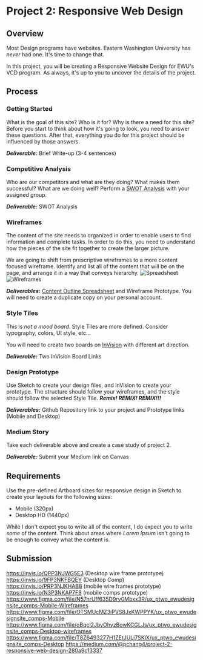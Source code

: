 # Project 2: Responsive Web Design 

## Overview
Most Design programs have websites. Eastern Washington University has *never* had one. It's time to change that. 

In this project, you will be creating a Responsive Website Design for EWU's VCD program. As always, it's up to you to uncover the details of the project.

## Process
### Getting Started
What is the goal of this site? Who is it for? Why is there a need for this site? Before you start to think about how it's going to look, you need to answer these questions. After that, everything you do for this project should be influenced by those answers. 

***Deliverable:*** Brief Write-up (3-4 sentences)

### Competitive Analysis
Who are our competitors and what are they doing? What makes them successful? What are we doing well? Perform a [SWOT Analysis](https://www.mindtools.com/pages/article/newTMC_05.htm#) with your assigned group.  

***Deliverable:*** SWOT Analysis 

### Wireframes
The content of the site needs to organized in order to enable users to find information and complete tasks. In order to do this, you need to understand how the pieces of the site fit together to create the larger picture.

We are going to shift from prescriptive wireframes to a more content focused wireframe. Identify and list all of the content that will be on the page, and arrange it in a way that conveys hierarchy. 
![Spreadsheet](https://bigmedium.com/bm.pix/oreilly-spreadsheet-firstcol.orig-2000.png)
![Wireframes](https://bigmedium.com/bm.pix/oreilly-pseudocode.orig-2000.png)

***Deliverables:*** [Content Outline Spreadsheet](https://docs.google.com/spreadsheets/d/1Hz81pJSg-SrS4e8UqamAHidGwstWk-lnbA2TwZtM-Ig/edit?usp=sharing) and Wireframe Prototype. You will need to create a duplicate copy on your personal account. 

### Style Tiles
This is *not a mood board*. Style Tiles are more defined. Consider typography, colors, UI style, etc... 

You will need to create two boards on [InVision](www.invisionapp.com) with different art direction. 

***Deliverable:*** Two InVision Board Links

### Design Prototype
Use Sketch to create your design files, and InVision to create your prototype. The structure should follow your wireframes, and the style should follow the selected Style Tile. ***Remix! REMIX! REMIX!!!***  

***Deliverables:*** Github Repository link to your project and Prototype links (Mobile and Desktop) 

### Medium Story
Take each deliverable above and create a case study of project 2. 

***Deliverable:*** Submit your Medium link on Canvas

## Requirements
Use the pre-defined Artboard sizes for responsive design in Sketch to create your layouts for the following sizes:
* Mobile (320px)
* Desktop HD (1440px)

While I don't expect you to write all of the content, I do expect you to write *some* of the content. Think about areas where *Lorem Ipsum* isn't going to be enough to convey what the content is. 

## Submission

https://invis.io/QPP3NJWG5E3 (Desktop wire frame prototype)
https://invis.io/9FP3NKFBQEY (Desktop Comp)
https://invis.io/PRP3NJKHAB8 (mobile wire frames prototype)
https://invis.io/N3P3NKAP7F9 (mobile comps prototype)
https://www.figma.com/file/N57nrUff635D9ry0Mbxx3R/ux_ptwo_ewudesignsite_comps-Mobile-WIreframes
https://www.figma.com/file/OTSMUcMZ3iPVS8JxKWPPYK/ux_ptwo_ewudesignsite_comps-Mobile
https://www.figma.com/file/oBqcl2JbyOhyzBowKCGLJs/ux_ptwo_ewudesignsite_comps-Desktop-wireframes
https://www.figma.com/file/T8Z6493277H1ZEtJULj7SKlX/ux_ptwo_ewudesignsite_comps-Desktop
https://medium.com/@pchang4/project-2-responsive-web-design-280a9c13337
